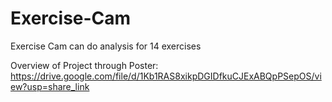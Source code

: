 # Exercise-Cam
Exercise Cam can do analysis for 14 exercises

Overview of Project through Poster:
https://drive.google.com/file/d/1Kb1RAS8xikpDGIDfkuCJExABQpPSepOS/view?usp=share_link
